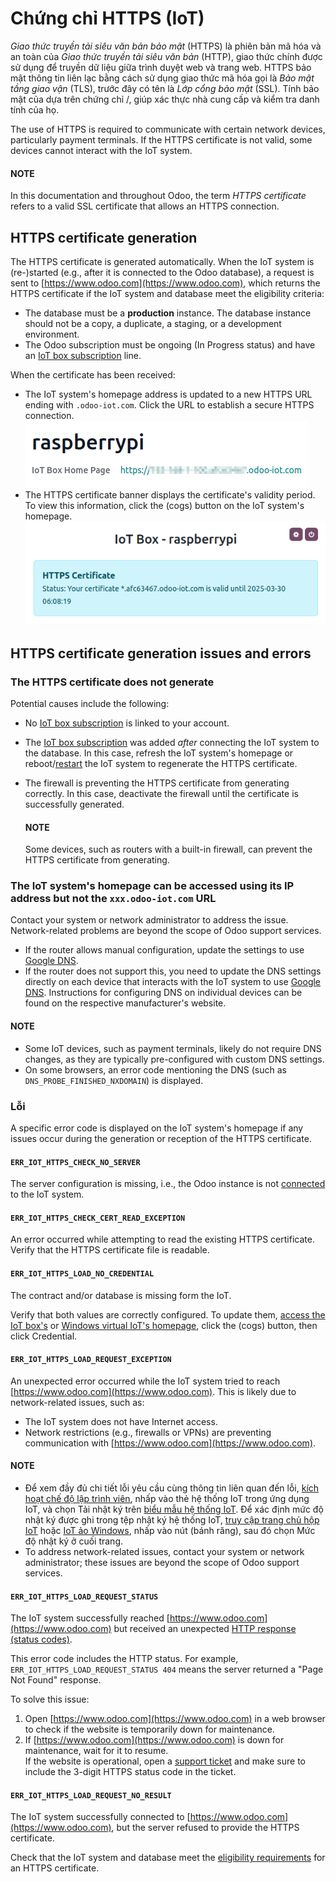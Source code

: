 <a id="iot-https-certificate-iot"></a>

# Chứng chỉ HTTPS (IoT)

*Giao thức truyền tải siêu văn bản bảo mật* (HTTPS) là phiên bản mã hóa và an toàn của *Giao thức truyền tải siêu văn bản* (HTTP), giao thức chính được sử dụng để truyền dữ liệu giữa trình duyệt web và trang web. HTTPS bảo mật thông tin liên lạc bằng cách sử dụng giao thức mã hóa gọi là *Bảo mật tầng giao vận* (TLS), trước đây có tên là *Lớp cổng bảo mật* (SSL). Tính bảo mật của  dựa trên chứng chỉ /, giúp xác thực nhà cung cấp và kiểm tra danh tính của họ.

The use of HTTPS is required to communicate with certain network devices, particularly payment
terminals. If the HTTPS certificate is not valid, some devices cannot interact with the IoT
system.

#### NOTE
In this documentation and throughout Odoo, the term *HTTPS certificate*  refers to a valid
SSL certificate that allows an HTTPS connection.

<a id="iot-https-certificate-iot-generation"></a>

## HTTPS certificate generation

The HTTPS certificate is generated automatically. When the IoT system is (re-)started (e.g., after
it is connected to the Odoo database), a request is sent to [https://www.odoo.com](https://www.odoo.com), which returns
the HTTPS certificate if the IoT system and database meet the eligibility criteria:

<a id="iot-https-certificate-iot-iot-eligibility"></a>
- The database must be a **production** instance. The database instance should not be a copy, a
  duplicate, a staging, or a development environment.
- The Odoo subscription must be ongoing (In Progress status) and have an [IoT
  box subscription](../../iot.md#iot-iot-iot-subscription) line.

When the certificate has been received:

- The IoT system's homepage address is updated to a new HTTPS URL ending with `.odoo-iot.com`. Click
  the URL to establish a secure HTTPS connection.
  ![Odoo IoT app IoT box with .odoo-iot.com domain.](../../../../.gitbook/assets/iot-new-domain.png)
- The HTTPS certificate banner displays the certificate's validity period. To view this
  information, click the <i class="fa fa-cogs"></i> (cogs) button on the IoT system's homepage.
  ![IoT box homepage with HTTPS certificate validity date.](../../../../.gitbook/assets/https-valid.png)

## HTTPS certificate generation issues and errors

### The HTTPS certificate does not generate

Potential causes include the following:

- No [IoT box subscription](../../iot.md#iot-iot-iot-subscription) is linked to your account.
- The [IoT box subscription](../../iot.md#iot-iot-iot-subscription) was added *after* connecting the IoT
  system to the database. In this case, refresh the IoT system's homepage or reboot/[restart](../windows_iot.md#iot-windows-iot-restart) the IoT system to regenerate the HTTPS certificate.
- The firewall is preventing the HTTPS certificate from generating correctly. In this case,
  deactivate the firewall until the certificate is successfully generated.

  #### NOTE
  Some devices, such as routers with a built-in firewall, can prevent the HTTPS certificate from
  generating.

### The IoT system's homepage can be accessed using its IP address but not the `xxx.odoo-iot.com` URL

Contact your system or network administrator to address the issue. Network-related problems are
beyond the scope of Odoo support services.

- If the router allows manual  configuration, update the settings to
  use [Google DNS](https://developers.google.com/speed/public-dns).
- If the router does not support this, you need to update the DNS settings directly on each device
  that interacts with the IoT system to use [Google DNS](https://developers.google.com/speed/public-dns). Instructions for configuring DNS on individual
  devices can be found on the respective manufacturer's website.

#### NOTE
- Some IoT devices, such as payment terminals, likely do not require DNS changes, as they are
  typically pre-configured with custom DNS settings.
- On some browsers, an error code mentioning the DNS (such as `DNS_PROBE_FINISHED_NXDOMAIN`) is
  displayed.

### Lỗi

A specific error code is displayed on the IoT system's homepage if any issues occur during the
generation or reception of the HTTPS certificate.

#### `ERR_IOT_HTTPS_CHECK_NO_SERVER`

The server configuration is missing, i.e., the Odoo instance is not [connected](../connect.md) to
the IoT system.

#### `ERR_IOT_HTTPS_CHECK_CERT_READ_EXCEPTION`

An error occurred while attempting to read the existing HTTPS certificate.
Verify that the HTTPS certificate file is readable.

#### `ERR_IOT_HTTPS_LOAD_NO_CREDENTIAL`

The contract and/or database  is missing form the IoT.

Verify that both values are correctly configured. To update them, [access the IoT box's](../iot_box.md#iot-iot-box-homepage) or [Windows virtual IoT's homepage](../windows_iot.md#iot-windows-iot-homepage),
click the <i class="fa fa-cogs"></i> (cogs) button, then click Credential.

#### `ERR_IOT_HTTPS_LOAD_REQUEST_EXCEPTION`

An unexpected error occurred while the IoT system tried to reach [https://www.odoo.com](https://www.odoo.com). This is
likely due to network-related issues, such as:

- The IoT system does not have Internet access.
- Network restrictions (e.g., firewalls or VPNs) are preventing communication with
  [https://www.odoo.com](https://www.odoo.com).

#### NOTE
- Để xem đầy đủ chi tiết lỗi yêu cầu cùng thông tin liên quan đến lỗi, [kích hoạt chế độ lập trình viên](../../developer_mode.md#developer-mode), nhấp vào thẻ hệ thống IoT trong ứng dụng IoT, và chọn Tải nhật ký trên [biểu mẫu hệ thống IoT](../connect.md#iot-connect-iot-form). Để xác định mức độ nhật ký được ghi trong tệp nhật ký hệ thống IoT, [truy cập trang chủ hộp IoT](../windows_iot.md#iot-windows-iot-homepage) hoặc [IoT ảo Windows](../iot_box.md#iot-iot-box-homepage), nhấp vào nút <i class="fa fa-cogs"></i> (bánh răng), sau đó chọn Mức độ nhật ký ở cuối trang.
- To address network-related issues, contact your system or network administrator; these issues
  are beyond the scope of Odoo support services.

#### `ERR_IOT_HTTPS_LOAD_REQUEST_STATUS`

The IoT system successfully reached [https://www.odoo.com](https://www.odoo.com) but received an unexpected
[HTTP response (status codes)](https://developer.mozilla.org/en-US/docs/Web/HTTP/Status).

This error code includes the HTTP status. For example, `ERR_IOT_HTTPS_LOAD_REQUEST_STATUS 404` means
the server returned a "Page Not Found" response.

To solve this issue:

1. Open [https://www.odoo.com](https://www.odoo.com) in a web browser to check if the website is temporarily down for
   maintenance.
2. If [https://www.odoo.com](https://www.odoo.com) is down for maintenance, wait for it to resume.
   <br/>
   If the website is operational, open a [support ticket](https://www.odoo.com/help) and make
   sure to include the 3-digit HTTPS status code in the ticket.
   <br/>

#### `ERR_IOT_HTTPS_LOAD_REQUEST_NO_RESULT`

The IoT system successfully connected to [https://www.odoo.com](https://www.odoo.com), but the server refused to
provide the HTTPS certificate.

Check that the IoT system and database meet the [eligibility requirements](#iot-https-certificate-iot-iot-eligibility) for an HTTPS certificate.
